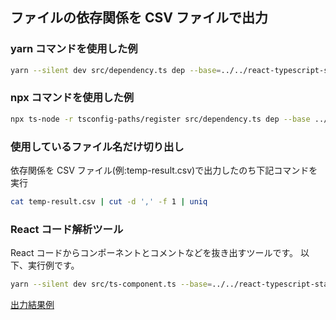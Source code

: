 ## ファイルの依存関係を CSV ファイルで出力

### yarn コマンドを使用した例

```bash
yarn --silent dev src/dependency.ts dep --base=../../react-typescript-starter-app/src/ ../../react-typescript-starter-app/src/index.tsx | tee temp-result.csv
```

### npx コマンドを使用した例

```bash
npx ts-node -r tsconfig-paths/register src/dependency.ts dep --base ../../react-typescript-starter-app/src/ ../../react-typescript-starter-app/src/index.tsx | tee temp-result.csv
```

### 使用しているファイル名だけ切り出し

依存関係を CSV ファイル(例:temp-result.csv)で出力したのち下記コマンドを実行

```bash
cat temp-result.csv | cut -d ',' -f 1 | uniq
```

### React コード解析ツール

React コードからコンポーネントとコメントなどを抜き出すツールです。
以下、実行例です。

```bash
yarn --silent dev src/ts-component.ts --base=../../react-typescript-starter-app/src/ ../../react-typescript-starter-app/src/index.tsx --mode csv | tee temp-ast-func.csv
```

[出力結果例](https://docs.google.com/spreadsheets/d/18rd0ghyf9IDC4TjQW0moKzCqbY4OV1Sh3tqOU21spbc/edit#gid=1889013163)
